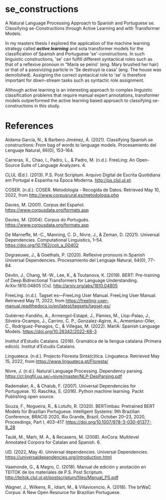 # se_constructions
A Natural Language Processing Approach to Spanish and Portuguese se. Classifying se-Constructions through Active Learning and with Transformer Models.

In my masters thesis I explored the application of the machine learning strategy called ***active learning*** and sota transformer models for the classification of Spanish and Portuguese 'se'-constructions. In such linguistic constructions, 'se' can fulfill different syntactical roles such as that of a  reflexive pronoun in "María se peinó' (eng. Mary brushed her hair) or that of a passivizing particle in 'Se destruyó la casa' (eng. The house was demolished). Assigning the correct syntacical role to 'se' is therefore important for down-stream tasks such as syntactic role assignment. 

Although active learning is an interesting approach to complex linguistic classification problems that require manual expert annotations, transformer models outperformed the active learning based approach to classifying se-constructions in this study.

# References

Aldama García, N., & Barbero Jiménez, Á. (2021). Classifying Spanish se constructions: From bag of words to language models. Procesamiento del Lenguaje Natural, 66(0), 153–164.

Carreras, X., Chao, I., Padro, L., & Padro, M. (n.d.). FreeLing: An Open-Source Suite of Language Analyzers. 4.

CLUL (Ed.). (2013). P.S. Post Scriptum. Arquivo Digital de Escrita Quotidiana em Portugal e Espanha na Época Moderna. http://ps.clul.ul.pt.

COSER. (n.d.). COSER. Metodología - Recogida de Datos. Retrieved May 10, 2022, from http://www.corpusrural.es/metodologia.php

Davies, M. (2001). Corpus del Español. https://www.corpusdata.org/formats.asp

Davies, M. (2004). Corpus do Português. https://www.corpusdata.org/formats.asp

De Marneffe, M.-C., Manning, C. D., Nivre, J., & Zeman, D. (2021). Universal Dependencies. Computational Linguistics, 1–54. https://doi.org/10.1162/coli_a_00402

Degraeuwe, J., & Goethals, P. (2020). Reflexive pronouns in Spanish Universal Dependencies. Procesamiento del Lenguaje Natural, 64(0), 77–84.

Devlin, J., Chang, M.-W., Lee, K., & Toutanova, K. (2019). BERT: Pre-training of Deep Bidirectional Transformers for Language Understanding. ArXiv:1810.04805 [Cs]. http://arxiv.org/abs/1810.04805

FreeLing. (n.d.). Tagset es—FreeLing User Manual. FreeLing User Manual. Retrieved May 11, 2022, from https://freeling-user-manual.readthedocs.io/en/latest/tagsets/tagset-es/

Gutiérrez-Fandiño, A., Armengol-Estapé, J., Pàmies, M., Llop-Palao, J., Silveira-Ocampo, J., Carrino, C. P., Gonzalez-Agirre, A., Armentano-Oller, C., Rodriguez-Penagos, C., & Villegas, M. (2022). MarIA: Spanish Language Models. https://doi.org/10.26342/2022-68-3

Institut d’Estudis Catalans. (2016). Gramàtica de la llengua catalana (Primera edició). Institut d’Estudis Catalans.

Linguateca. (n.d.). Projecto Floresta Sintá(c)tica. Linguateca. Retrieved May 15, 2022, from https://www.linguateca.pt/Floresta/

Nivre, J. (n.d.). Natural Language Processing. Dependency parsing. https://cl.lingfil.uu.se/~nivre/master/NLP-DepParsing.pdf

Rademaker, A., & Chalub, F. (2007). Universal Dependencies for Portuguese. 10. Raschka, S. (2016). Python machine learning. Packt Publishing open source.

Souza, F., Nogueira, R., & Lotufo, R. (2020). BERTimbau: Pretrained BERT Models for Brazilian Portuguese. Intelligent Systems: 9th Brazilian Conference, BRACIS 2020, Rio Grande, Brazil, October 20–23, 2020, Proceedings, Part I, 403–417. https://doi.org/10.1007/978-3-030-61377-8_28

Taulé, M., Martı, M. A., & Recasens, M. (2008). AnCora: Multilevel Annotated Corpora for Catalan and Spanish. 6.

UD. (2022, May 4). Universal dependencies. Universal Dependencies. https://universaldependencies.org/introduction.html

Vaamonde, G., & Magro, C. (2018). Manual de edición y anotación en TEITOK de los materiales de P.S. Post Scriptum. http://teitok.clul.ul.pt/postscriptum/files/Manual_PS.pdf

Wagner, J., Wilkens, R., Idiart, M., & Villavicencio, A. (2018). The brWaC Corpus: A New Open Resource for Brazilian Portuguese.
